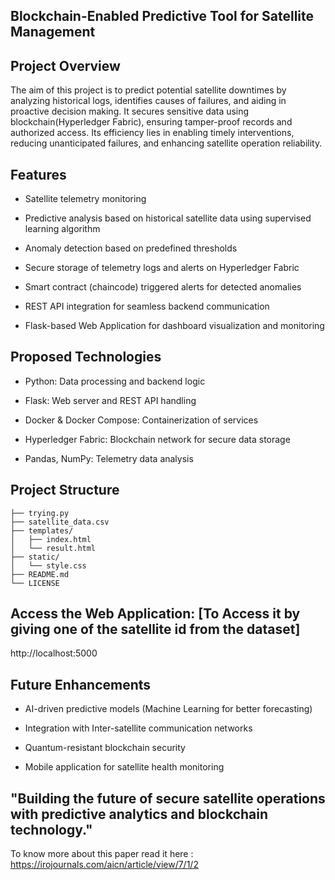 ## Blockchain-Enabled Predictive Tool for Satellite Management

## Project Overview

The aim of this project is to predict potential satellite downtimes by analyzing historical logs, identifies causes of failures, and aiding in proactive decision making. It secures sensitive data using blockchain(Hyperledger Fabric), ensuring tamper-proof records and authorized access. Its efficiency lies in enabling timely interventions, reducing unanticipated failures, and enhancing satellite operation reliability.

## Features

- Satellite telemetry monitoring

- Predictive analysis based on historical satellite data using supervised learning algorithm

- Anomaly detection based on predefined thresholds 

- Secure storage of telemetry logs and alerts on Hyperledger Fabric

- Smart contract (chaincode) triggered alerts for detected anomalies

- REST API integration for seamless backend communication

- Flask-based Web Application for dashboard visualization and monitoring

## Proposed Technologies

- Python: Data processing and backend logic

- Flask: Web server and REST API handling

- Docker & Docker Compose: Containerization of services

- Hyperledger Fabric: Blockchain network for secure data storage

- Pandas, NumPy: Telemetry data analysis

## Project Structure
```
├── trying.py
├── satellite_data.csv
├── templates/
│   ├── index.html
│   └── result.html
├── static/
│   └── style.css
├── README.md
└── LICENSE
```
## Access the Web Application: [To Access it by giving one of the satellite id from the dataset]

http://localhost:5000

## Future Enhancements

- AI-driven predictive models (Machine Learning for better forecasting)

- Integration with Inter-satellite communication networks

- Quantum-resistant blockchain security

- Mobile application for satellite health monitoring

## "Building the future of secure satellite operations with predictive analytics and blockchain technology."
To know more about this paper read it here : https://irojournals.com/aicn/article/view/7/1/2
